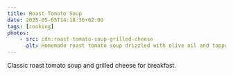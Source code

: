 ```yaml
---
title: Roast Tomato Soup
date: 2025-05-05T14:18:36+02:00
tags: [cooking]
photos:
    - src: cdn:roast-tomato-soup-grilled-cheese
      alt: Homemade roast tomato soup drizzled with olive oil and topped with basil, with halved grilled cheese on the side
---
```


Classic roast tomato soup and grilled cheese for breakfast.
